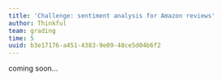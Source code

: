 ```yaml
---
title: 'Challenge: sentiment analysis for Amazon reviews'
author: Thinkful
team: grading
time: 5
uuid: b3e17176-a451-4383-9e09-48ce5d04b6f2
---
```


coming soon...

